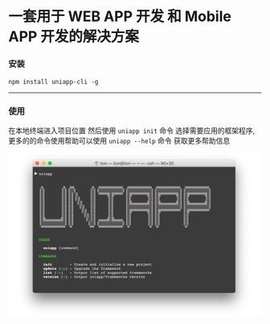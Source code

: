 # 一套用于 WEB APP 开发 和 Mobile APP 开发的解决方案

### 安装

```
npm install uniapp-cli -g
```
---


### 使用

在本地终端进入项目位置 然后使用 ```uniapp init``` 命令 选择需要应用的框架程序, 
更多的的命令使用帮助可以使用 ```uniapp --help``` 命令 获取更多帮助信息

![uniapp -help](./cover.png?2)